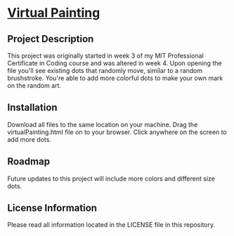 # <a href="https://akabor.github.io/virtual-painting/">Virtual Painting</a>

## Project Description

This project was originally started in week 3 of my MIT Professional Certificate in Coding course and was altered in week 4. Upon opening the file you'll see existing dots that randomly move, similar to a random brushstroke. You're able to add more colorful dots to make your own mark on the random art.

## Installation

Download all files to the same location on your machine. Drag the virtualPainting.html file on to your browser. Click anywhere on the screen to add more dots.

## Roadmap

Future updates to this project will include more colors and different size dots.

## License Information

Please read all information located in the LICENSE file in this repository.
